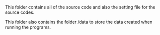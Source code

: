This folder contains all of the source code and also the setting file for the source codes.

This folder also contains the folder /data to store the data created when running the programs.

